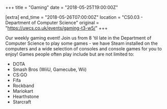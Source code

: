 +++
title = "Gaming"
date = "2018-05-25T19:00:00Z"

[extra]
end_time = "2018-05-26T07:00:00Z"
location = "CS0.03 - Department of Computer Science"
original = "https://uwcs.co.uk/events/gaming-t3-w5/"
+++

Our weekly gaming event\! Join us from 8 'til late in the Department of Computer Science to play some games - we have Steam installed on the computers and a wide selection of consoles and console games for you to enjoy\! Games people often play include but are not limited to:

  - DOTA  
  - Smash Bros (WiiU, Gamecube, Wii)  
  - CS:GO  
  - Fifa  
  - Rockband  
  - Mariokart  
  - Hearthstone  
  - Starcraft


